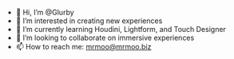 - 👋 Hi, I’m @Glurby
- 👀 I’m interested in creating new experiences
- 🌱 I’m currently learning Houdini, Lightform, and Touch Designer
- 💞️ I’m looking to collaborate on immersive experiences
- 📫 How to reach me: mrmoo@mrmoo.biz

<!---
Glurby/Glurby is a ✨ special ✨ repository because its `README.md` (this file) appears on your GitHub profile.
You can click the Preview link to take a look at your changes.
--->
